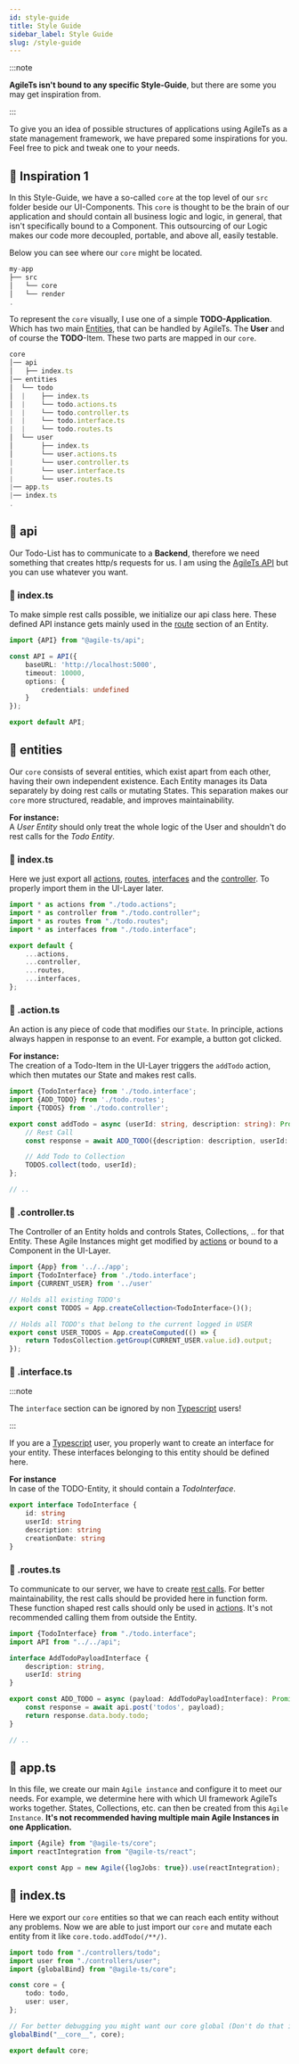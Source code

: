 ```yaml
---
id: style-guide
title: Style Guide
sidebar_label: Style Guide
slug: /style-guide
---
```


:::note

**AgileTs isn't bound to any specific Style-Guide**, but there are some you may get inspiration from.

:::

To give you an idea of possible structures of applications using AgileTs as a state management framework,
we have prepared some inspirations for you.
Feel free to pick and tweak one to your needs.

## 🚀 Inspiration 1

In this Style-Guide, we have a so-called `core` at the top level of our `src` folder beside our UI-Components.
This `core` is thought to be the brain of our application and should contain all business logic
and logic, in general, that isn't specifically bound to a Component.
This outsourcing of our Logic makes our code more decoupled,
portable, and above all, easily testable.

Below you can see where our `core` might be located.

```js {3} title="MyApp"
my-app
├── src
│   └── core
│   └── render
.
```

To represent the `core` visually, I use one of a simple **TODO-Application**.
Which has two main [Entities](#📁-entities), that can be handled by AgileTs.
The **User** and of course the **TODO**-Item. These two parts are mapped in our `core`.

```js title="TodoList-Core"
core
│── api
│   ├── index.ts
│── entities
│  └── todo
│  |    ├── index.ts
│  |    └── todo.actions.ts
|  |    └── todo.controller.ts
|  |    └── todo.interface.ts
|  |    └── todo.routes.ts
│  └── user
│       ├── index.ts
│       └── user.actions.ts
|       └── user.controller.ts
|       └── user.interface.ts
|       └── user.routes.ts
|── app.ts
|── index.ts
.
```

## 📁 api

Our Todo-List has to communicate to a **Backend**, therefore we need something that creates http/s requests for us.
I am using the [AgileTs API](../packages/api/Introduction.md) but you can use whatever you want.

### 📝 index.ts

To make simple rest calls possible, we initialize our api class here.
These defined API instance gets mainly used in the [route](#📝-.routes.ts) section of an Entity.

```ts title="index.ts"
import {API} from "@agile-ts/api";

const API = API({
    baseURL: 'http://localhost:5000',
    timeout: 10000,
    options: {
        credentials: undefined
    }
});

export default API;
```

## 📁 entities

Our `core` consists of several entities, which exist apart from each other, having their own independent existence. Each
Entity manages its Data separately by doing rest calls or mutating States. This separation makes our `core` more
structured, readable, and improves maintainability.

**For instance:** <br />
A _User Entity_ should only treat the whole logic of the User and shouldn't do rest calls for the _Todo Entity_.

### 📝 index.ts

Here we just export all [actions](#📝-.action.ts), [routes](#📝-.routes.ts), [interfaces](#📝-.interface.ts) and
the [controller](#📝-.controller.ts). To properly import them in the UI-Layer later.

```ts title="index.ts in 📁todo"
import * as actions from "./todo.actions";
import * as controller from "./todo.controller";
import * as routes from "./todo.routes";
import * as interfaces from "./todo.interface";

export default {
    ...actions,
    ...controller,
    ...routes,
    ...interfaces,
};
```

### 📝 .action.ts

An action is any piece of code that modifies our `State`.
In principle, actions always happen in response to an event. For example, a button got clicked.

**For instance:** <br />
The creation of a Todo-Item in the UI-Layer triggers the `addTodo` action, which then mutates our State and makes rest calls.

```ts title="todo.action.ts in 📁todo"
import {TodoInterface} from './todo.interface';
import {ADD_TODO} from './todo.routes';
import {TODOS} from './todo.controller';

export const addTodo = async (userId: string, description: string): Promise<void> => {
    // Rest Call
    const response = await ADD_TODO({description: description, userId: userId});

    // Add Todo to Collection
    TODOS.collect(todo, userId);
};

// ..

```

### 📝 .controller.ts

The Controller of an Entity holds and controls States, Collections, .. for that Entity.
These Agile Instances might get modified by [actions](#📝-.action.ts) or bound to a Component in the UI-Layer.

```ts title="todo.controller.ts in 📁todo"
import {App} from '../../app';
import {TodoInterface} from './todo.interface';
import {CURRENT_USER} from '../user'

// Holds all existing TODO's
export const TODOS = App.createCollection<TodoInterface>()();

// Holds all TODO's that belong to the current logged in USER
export const USER_TODOS = App.createComputed(() => {
    return TodosCollection.getGroup(CURRENT_USER.value.id).output;
});
```

### 📝 .interface.ts

:::note

The `interface` section can be ignored by non [Typescript](https://www.typescriptlang.org/) users!

:::

If you are a [Typescript](https://www.typescriptlang.org/) user, you properly want to create an interface for your entity.
These interfaces belonging to this entity should be defined here.

**For instance** <br />
In case of the TODO-Entity, it should contain a _TodoInterface_.

```ts title="todo.interface.ts in 📁todo"
export interface TodoInterface {
    id: string
    userId: string
    description: string
    creationDate: string
}
```

### 📝 .routes.ts

To communicate to our server, we have to create [rest calls](https://en.wikipedia.org/wiki/Representational_state_transfer).
For better maintainability, the rest calls should be provided here in function form.
These function shaped rest calls should only be used in [actions](#📝-.action.ts).
It's not recommended calling them from outside the Entity.

```ts title="todo.routes.ts in 📁todo"
import {TodoInterface} from "./todo.interface";
import API from "../../api";

interface AddTodoPayloadInterface {
    description: string,
    userId: string
}

export const ADD_TODO = async (payload: AddTodoPayloadInterface): Promise<TodoInterface> => {
    const response = await api.post('todos', payload);
    return response.data.body.todo;
}

// ..

```

## 📝 app.ts

In this file, we create our main `Agile instance` and configure it to meet our needs.
For example, we determine here with which UI framework AgileTs works together.
States, Collections, etc. can then be created from this `Agile Instance`.
**It's not recommended having multiple main Agile Instances in one Application.**

```ts title="app.ts"
import {Agile} from "@agile-ts/core";
import reactIntegration from "@agile-ts/react";

export const App = new Agile({logJobs: true}).use(reactIntegration);
```

## 📝 index.ts

Here we export our `core` entities so that we can reach each entity without any problems.
Now we are able to just import our `core` and mutate each entity from it like `core.todo.addTodo(/**/)`.

```ts title="index.ts"
import todo from "./controllers/todo";
import user from "./controllers/user";
import {globalBind} from "@agile-ts/core";

const core = {
    todo: todo,
    user: user,
};

// For better debugging you might want our core global (Don't do that in PRODUCTION!!)
globalBind("__core__", core);

export default core;
```